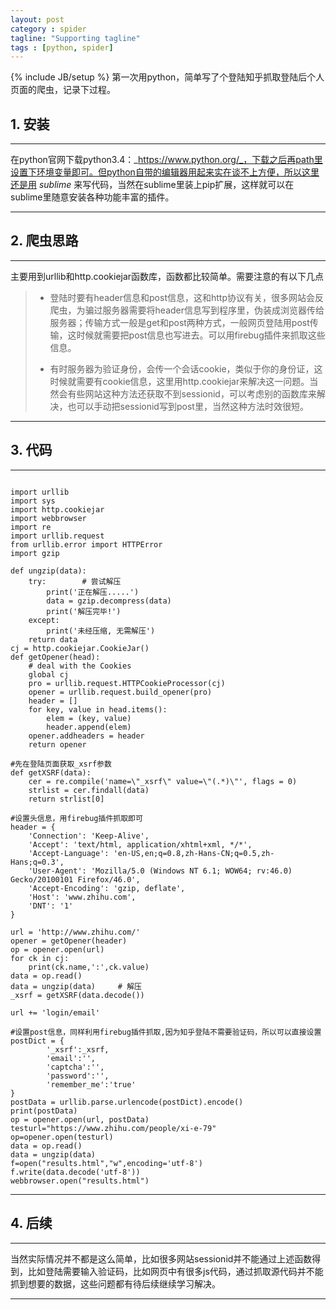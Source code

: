 ```yaml
---
layout: post
category : spider
tagline: "Supporting tagline"
tags : [python, spider]
---
```

{% include JB/setup %}
第一次用python，简单写了个登陆知乎抓取登陆后个人页面的爬虫，记录下过程。

## 1. 安装

---

在python官网下载python3.4：_https://www.python.org/_，下载之后再path里设置下环境变量即可。但python自带的编辑器用起来实在谈不上方便，所以这里还是用 _sublime_ 来写代码，当然在sublime里装上pip扩展，这样就可以在sublime里随意安装各种功能丰富的插件。

---

## 2. 爬虫思路

---

主要用到urllib和http.cookiejar函数库，函数都比较简单。需要注意的有以下几点

> - 登陆时要有header信息和post信息，这和http协议有关，很多网站会反爬虫，为骗过服务器需要将header信息写到程序里，伪装成浏览器传给服务器；传输方式一般是get和post两种方式，一般网页登陆用post传输，这时候就需要把post信息也写进去。可以用firebug插件来抓取这些信息。
> 
> - 有时服务器为验证身份，会传一个会话cookie，类似于你的身份证，这时候就需要有cookie信息，这里用http.cookiejar来解决这一问题。当然会有些网站这种方法还获取不到sessionid，可以考虑别的函数库来解决，也可以手动把sessionid写到post里，当然这种方法时效很短。

---

## 3. 代码

---

<pre><code>
import urllib  
import sys  
import http.cookiejar  
import webbrowser
import re
import urllib.request
from urllib.error import HTTPError
import gzip

def ungzip(data):
	try:        # 尝试解压
		print('正在解压.....')
		data = gzip.decompress(data)
		print('解压完毕!')
	except:
		print('未经压缩, 无需解压')
	return data
cj = http.cookiejar.CookieJar()   
def getOpener(head):
	# deal with the Cookies
	global cj
	pro = urllib.request.HTTPCookieProcessor(cj)
	opener = urllib.request.build_opener(pro)
	header = []
	for key, value in head.items():
		elem = (key, value)
		header.append(elem)
	opener.addheaders = header
	return opener 

#先在登陆页面获取_xsrf参数  
def getXSRF(data):
	cer = re.compile('name=\"_xsrf\" value=\"(.*)\"', flags = 0)
	strlist = cer.findall(data)
	return strlist[0]

#设置头信息，用firebug插件抓取即可
header = {
	'Connection': 'Keep-Alive',
	'Accept': 'text/html, application/xhtml+xml, */*',
	'Accept-Language': 'en-US,en;q=0.8,zh-Hans-CN;q=0.5,zh-Hans;q=0.3',
	'User-Agent': 'Mozilla/5.0 (Windows NT 6.1; WOW64; rv:46.0) Gecko/20100101 Firefox/46.0',
	'Accept-Encoding': 'gzip, deflate',
	'Host': 'www.zhihu.com',
	'DNT': '1'
}

url = 'http://www.zhihu.com/'
opener = getOpener(header)
op = opener.open(url)
for ck in cj: 
	print(ck.name,':',ck.value)
data = op.read()
data = ungzip(data)     # 解压
_xsrf = getXSRF(data.decode())

url += 'login/email'

#设置post信息，同样利用firebug插件抓取,因为知乎登陆不需要验证码，所以可以直接设置
postDict = {
		'_xsrf':_xsrf,
		'email':'',
		'captcha':'',
		'password':'',
		'remember_me':'true'
}
postData = urllib.parse.urlencode(postDict).encode()
print(postData)
op = opener.open(url, postData)
testurl="https://www.zhihu.com/people/xi-e-79"
op=opener.open(testurl)
data = op.read()
data = ungzip(data)
f=open("results.html","w",encoding='utf-8')
f.write(data.decode('utf-8'))
webbrowser.open("results.html")  
</code></pre>

---

## 4. 后续

---

当然实际情况并不都是这么简单，比如很多网站sessionid并不能通过上述函数得到，比如登陆需要输入验证码，比如网页中有很多js代码，通过抓取源代码并不能抓到想要的数据，这些问题都有待后续继续学习解决。

---